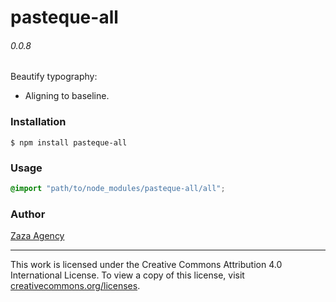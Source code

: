 # pasteque-all

###### 0.0.8

Beautify typography:
* Aligning to baseline.

### Installation

```
$ npm install pasteque-all
```

### Usage

```scss
@import "path/to/node_modules/pasteque-all/all";
```

### Author

[Zaza Agency](zaza.africa)

---

This work is licensed under the Creative Commons Attribution 4.0 International License.
To view a copy of this license, visit [creativecommons.org/licenses](http://creativecommons.org/licenses/by/4.0/).

